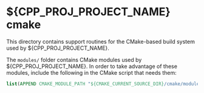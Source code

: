 # ${CPP_PROJ_PROJECT_NAME} cmake

This directory contains support routines for the CMake-based build system used by ${CPP_PROJ_PROJECT_NAME}.

The `modules/` folder contains CMake modules used by ${CPP_PROJ_PROJECT_NAME}. In order to take advantage of
these modules, include the following in the CMake script that needs them:

```cmake
list(APPEND CMAKE_MODULE_PATH "${CMAKE_CURRENT_SOURCE_DIR}/cmake/modules")
```
